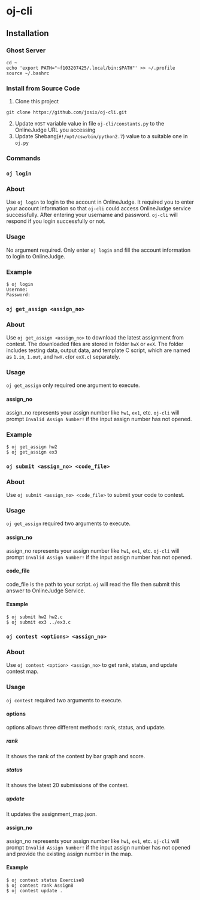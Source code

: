 # oj-cli
## Installation 
### Ghost Server
```
cd ~
echo 'export PATH="~f103207425/.local/bin:$PATH"' >> ~/.profile
source ~/.bashrc
```

### Install from Source Code
1. Clone this project
```
git clone https://github.com/josix/oj-cli.git
```

2. Update `HOST` variable value in file `oj-cli/constants.py` to the OnlineJudge URL you accessing
3. Update Shebang(`#!/opt/csw/bin/python2.7`) value to a suitable one in `oj.py`

### Commands
### `oj login`
### About
Use `oj login` to login to the account in OnlineJudge. It required you to enter your account information so that `oj-cli` could access OnlineJudge service successfully. After entering your username and password. `oj-cli` will respond if you login successfully or not.
### Usage
No argument required. Only enter `oj login` and fill the account information to login to OnlineJudge.
### Example
```
$ oj login
Usernme:
Password:
```

### `oj get_assign <assign_no>`
### About
Use `oj get_assign <assign_no>` to download the latest assignment from contest. The downloaded files are stored in folder `hwX` or `exX`. The folder includes testing data, output data, and template C script, which are named as `1.in`, `1.out`, and `hwX.c`(or `exX.c`) separately.
### Usage
`oj get_assign` only required one argument to execute.
#### assign_no
assign_no represents your assign number like `hw1`, `ex1`, etc. `oj-cli` will prompt `Invalid Assign Number!` if the input assign number has not opened.

### Example
```
$ oj get_assign hw2
$ oj get_assign ex3
```


### `oj submit <assign_no> <code_file>`
### About
Use `oj submit <assign_no> <code_file>` to submit your code to contest. 

### Usage
`oj get_assign` required two arguments to execute.

#### assign_no
assign_no represents your assign number like `hw1`, `ex1`, etc. `oj-cli` will prompt `Invalid Assign Number!` if the input assign number has not opened.

#### code_file
code_file is the path to your script. `oj` will read the file then submit this answer to OnlineJudge Service.

#### Example
```
$ oj submit hw2 hw2.c
$ oj submit ex3 ../ex3.c
```


### `oj contest <options> <assign_no>`
### About
Use `oj contest <option> <assign_no>` to get rank, status, and update contest map.
### Usage
`oj contest` required two arguments to execute.

#### options
options allows three different methods: rank, status, and update.
##### rank
It shows the rank of the contest by bar graph and score.
##### status
It shows the latest 20 submissions of the contest.
##### update
It updates the assignment_map.json.

#### assign_no
assign_no represents your assign number like `hw1`, `ex1`, etc. `oj-cli` will prompt `Invalid Assign Number!` if the input assign number has not opened and provide the existing assign number in the map.

#### Example
```
$ oj contest status Exercise8
$ oj contest rank Assign8
$ oj contest update .
```
